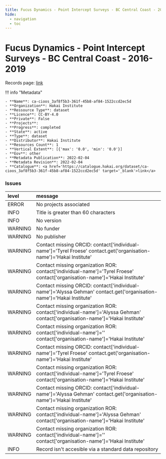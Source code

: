 ```yaml
---
title: Fucus Dynamics - Point Intercept Surveys - BC Central Coast - 2016-2019
hide:
  - navigation
  - toc
---
```


# Fucus Dynamics - Point Intercept Surveys - BC Central Coast - 2016-2019

Records page: <a href='https://catalogue.hakai.org/dataset/ca-cioos_3af8f5b3-361f-45b8-af84-1522ccd2ec5d' target='_blank'>link</a>

<div id='map'></div>

!!! info "Metadata"
    
    - **Name**: ca-cioos_3af8f5b3-361f-45b8-af84-1522ccd2ec5d 
    - **Organization**: Hakai Institute 
    - **Ressource Type**: dataset 
    - **Licence**: CC-BY-4.0 
    - **Private**: False 
    - **Projects**:  
    - **Progress**: completed 
    - **State**: active 
    - **Type**: dataset 
    - **Distributor**: Hakai Institute 
    - **Resources Count**: 1 
    - **Vertical Extent**: [{'max': '0.0', 'min': '0.0'}] 
    - **Eov**: other 
    - **Metadata Publication**: 2022-02-04 
    - **Metadata Revision**: 2022-02-04 
    - **Catalogue**: <a href='https://catalogue.hakai.org/dataset/ca-cioos_3af8f5b3-361f-45b8-af84-1522ccd2ec5d' target='_blank'>link</a> 

### Issues

| level   | message                                                                                                                      |
|:--------|:-----------------------------------------------------------------------------------------------------------------------------|
| ERROR   | No projects associated                                                                                                       |
| INFO    | Title is greater than 60 characters                                                                                          |
| INFO    | No version                                                                                                                   |
| WARNING | No funder                                                                                                                    |
| WARNING | No publisher                                                                                                                 |
| WARNING | Contact missing ORCID: contact['individual-name']='Tyrel Froese' contact.get('organisation-name')='Hakai Institute'          |
| WARNING | Contact missing organization ROR:  contact['individual-name']='Tyrel Froese' contact['organisation-name']='Hakai Institute'  |
| WARNING | Contact missing ORCID: contact['individual-name']='Alyssa Gehman' contact.get('organisation-name')='Hakai Institute'         |
| WARNING | Contact missing organization ROR:  contact['individual-name']='Alyssa Gehman' contact['organisation-name']='Hakai Institute' |
| WARNING | Contact missing organization ROR:  contact['individual-name']='' contact['organisation-name']='Hakai Institute'              |
| WARNING | Contact missing ORCID: contact['individual-name']='Tyrel Froese' contact.get('organisation-name')='Hakai Institute'          |
| WARNING | Contact missing organization ROR:  contact['individual-name']='Tyrel Froese' contact['organisation-name']='Hakai Institute'  |
| WARNING | Contact missing ORCID: contact['individual-name']='Alyssa Gehman' contact.get('organisation-name')='Hakai Institute'         |
| WARNING | Contact missing organization ROR:  contact['individual-name']='Alyssa Gehman' contact['organisation-name']='Hakai Institute' |
| WARNING | Contact missing organization ROR:  contact['individual-name']='' contact['organisation-name']='Hakai Institute'              |
| INFO    | Record isn't accesible via a standard data repository                                                                        |

<script>
   document.addEventListener("DOMContentLoaded", function() {
    var map = L.map('map').setView([51.505, -125.09], 5);
    L.tileLayer('https://tile.openstreetmap.org/{z}/{x}/{y}.png', {
        maxZoom: 19,
        attribution: '&copy; <a href="http://www.openstreetmap.org/copyright">OpenStreetMap</a>'
    }).addTo(map);
    var geojsonFeature = {
        "type": "Feature",
        "properties": {
            "name" : "Fucus Dynamics - Point Intercept Surveys - BC Central Coast - 2016-2019"
        },
        "geometry": {'type': 'Polygon', 'coordinates': [[[-128.1680857, 51.63204873], [-128.11727393, 51.63204873], [-128.11727393, 51.67379781], [-128.1680857, 51.67379781], [-128.1680857, 51.63204873]]]}
    }
    L.geoJSON(geojsonFeature).addTo(map);
   })
</script>